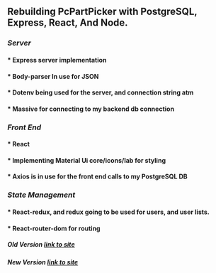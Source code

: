 ## **Rebuilding PcPartPicker with PostgreSQL, Express, React, And Node**.
### *Server*
#### * Express server implementation
#### * Body-parser In use for JSON
#### * Dotenv being used for the server, and connection string atm
#### * Massive for connecting to my backend db connection

### *Front End* 
#### * React
#### * Implementing Material Ui core/icons/lab for styling 
#### * Axios is in use for the front end calls to my PostgreSQL DB

### *State Management*
#### * React-redux, and redux going to be used for users, and user lists.
#### * React-router-dom for routing


##### *Old Version* [link to site](https://www.personalcomputerchunks.com)
##### *New Version* [link to site](https://www.seanbrwhite.com)
